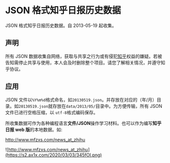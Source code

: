 # JSON 格式知乎日报历史数据

JSON 格式知乎日报历史数据。自 2013-05-19 起收集。

## 声明

所有 JSON 数据收集自网络，获取与共享之行为或有侵犯[知乎](https://www.zhihu.com/)权益的嫌疑。若被告知需停止共享与使用，本人会及时删除整个项目。请您了解相关情况，并遵守知乎协议。

## 应用

JSON 文件以`%Y%m%d`格式命名，如`20130519.json`。并存放在对应的（年/月）目录。如`20130519.json`就存放在`data/2013/05/`目录中。为方便传输，所有 JSON 文件已进行空格压缩，以 `utf-8`格式编码保存。

所收集数据可作为各种编程语言**文件/JSON**操作学习材料。也可以作为编写**知乎日报 web 版**的本地数据。如:  

<http://www.mfzxs.com/news_at_zhihu>

![http://www.mfzxs.com/news_at_zhihu](https://s2.ax1x.com/2020/03/03/345fOI.png)
